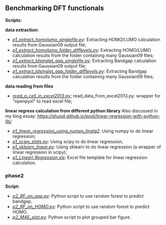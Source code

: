 ## Benchmarking DFT functionals

**Scripts:**

**data extraction:**

- <u>*p1\_extract\_homolumo\_singlefile.py*</u>: Extracting HOMO/LUMO calculation results from Gaussian09 output file;
- <u>*p1\_extract\_homolumo\_folder\_difflevels.py*</u>: Extracting HOMO/LUMO calculation results from the folder containing many Gaussian09 files;
- <u>*p1\_extract\_tdsinglet\_gap\_singlefile.py*</u>:  Extracting Bandgap calculation results from Gaussian09 output file;
- <u>*p1\_extract\_tdsinglet\_gap\_folder\_difflevels.py*</u>: Extracting Bandgap calculation results from the folder containing many Gaussian09 files;

**data reading from files**

- <u>*read_a_cell_in_excel2013.py*</u>; read_data_from_excel2013.py: wrapper for "openpyxl" to read excel file;

**linear regress calculation from different python library**
Also discussed in my blog essay: https://shuod.github.io/post/linear-regression-with-python-lib/

- <u>*p1\_linear\_regression\_using\_numpy\_linalg2*</u>: Using numpy to do linear regression;
- <u>*p1\_scipy\_stats.py*</u>: Using scipy to do linear regression;
- <u>*p1\_sklearn\_linear.py*</u>: Using sklearn to do linear regression (a wrapper of linear regression in scipy);
- <u>*p1\_Linear\ Regression.xls*</u>: Excel file template for linear regression calculation.



### phase2



**Script:**

- <u>*p2\_RF\_on\_gap.py*</u>: Python script to use random forest to predict bandgap.
- <u>*p2\_RF\_on\_HOMO.py*</u>: Python script to use random forest to predict HOMO.
- <u>*p2\_MAE\_plot.py*</u>: Python script to plot grouped bar figure.
